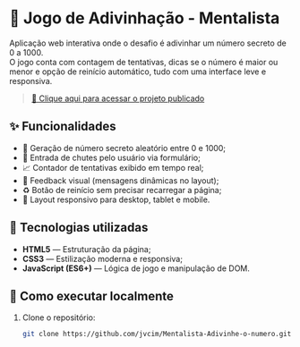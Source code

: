# 🎯 Jogo de Adivinhação - Mentalista

Aplicação web interativa onde o desafio é adivinhar um número secreto de 0 a 1000.  
O jogo conta com contagem de tentativas, dicas se o número é maior ou menor e opção de reinício automático, tudo com uma interface leve e responsiva.

> [🔗 Clique aqui para acessar o projeto publicado](https://jvcim.github.io/Mentalista-Adivinhe-o-numero/)

## ✨ Funcionalidades

- 🎯 Geração de número secreto aleatório entre 0 e 1000;
- 🔢 Entrada de chutes pelo usuário via formulário;
- 📈 Contador de tentativas exibido em tempo real;
- 🎨 Feedback visual (mensagens dinâmicas no layout);
- ♻️ Botão de reinício sem precisar recarregar a página;
- 📱 Layout responsivo para desktop, tablet e mobile.

## 🔧 Tecnologias utilizadas

- **HTML5** — Estruturação da página;
- **CSS3** — Estilização moderna e responsiva;
- **JavaScript (ES6+)** — Lógica de jogo e manipulação de DOM.

## 🚀 Como executar localmente

1. Clone o repositório:
   ```bash
   git clone https://github.com/jvcim/Mentalista-Adivinhe-o-numero.git
